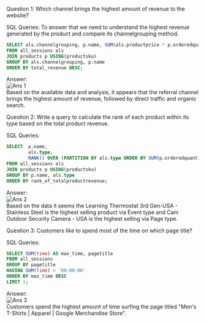 Question 1: Which channel brings the highest amount of revenue to the website?

SQL Queries:
To answer that we need to understand the highest revenue generated by the product and compare its channelgrouping method.
```sql
SELECT als.channelgrouping, p.name, SUM(als.productprice * p.orderedquantity) AS total_revenue
FROM all_sessions als
JOIN products p USING(productsku)
GROUP BY als.channelgrouping, p.name
ORDER BY total_revenue DESC;
```
Answer: <br>
![Ans 1](https://github.com/AkashKadia47/SQL-Project_1/assets/114313486/6cbfa462-a346-4ae0-848f-a6a8b257067c)<br>
Based on the available data and analysis, it appears that the referral channel brings the highest amount of revenue, followed by direct traffic and organic search.


Question 2: Write a query to calculate the rank of each product within its type based on the total product revenue.

SQL Queries:
```sql
SELECT 	p.name, 
		als.type,
		RANK() OVER (PARTITION BY als.type ORDER BY SUM(p.orderedquantity * als.productprice) DESC) AS rank_of_totalproductrevenue
FROM all_sessions als
JOIN products p USING(productsku)
GROUP BY p.name, als.type
ORDER BY rank_of_totalproductrevenue;
```
Answer:<br>
![Ans 2](https://github.com/AkashKadia47/SQL-Project_1/assets/114313486/f141115b-216c-4c58-99fd-6ec62c438ab2)<br>
Based on the data it seems the Learning Thermostat 3rd Gen-USA - Stainless Steel is the highest selling product via Event type and Cam Outdoor Security Camera - USA is the highest selling via Page type.

Question 3: Customers like to spend most of the time on which page title?

SQL Queries:
```sql
SELECT SUM(time) AS max_time, pagetitle
FROM all_sessions
GROUP BY pagetitle
HAVING SUM(time) > '00:00:00'
ORDER BY max_time DESC
LIMIT 1;
```

Answer:<br>
![Ans 3](https://github.com/AkashKadia47/SQL-Project_1/assets/114313486/aa6f7bb6-700d-4a92-8c0e-e14055569b4f)<br>
Customers spend the highest amount of time surfing the page titled "Men's T-Shirts | Apparel | Google Merchandise Store".
